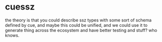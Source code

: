 # cuessz

the theory is that you could describe ssz types with some sort of schema defined by cue, and maybe this could be unified, and we could use it to generate thing across the ecosystem and have better testing and stuff? who knows.
